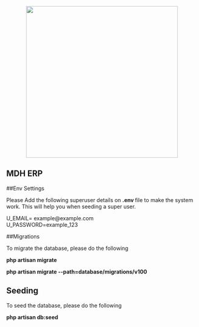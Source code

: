 <p align="center"><a href="https://www.mdh.or.tz" target="_blank"><img src="https://www.mdh.or.tz/images/nicepage-images/mdh.png" width="400"></a></p>


## MDH ERP

##Env Settings
<p>
Please Add the following superuser details on <b>.env </b>file to make the system work. 
This will help you when seeding a super user.
</p>
<p>
U_EMAIL= example@example.com <br>
U_PASSWORD=example_123
</p>

##Migrations
<p>To migrate the database, please do the following</p>
<p><b>php artisan migrate</b></p>
<p><b>php artisan migrate --path=database/migrations/v100</b></p>

## Seeding
<p>To seed the database, please do the following</p>
<p><b>php artisan db:seed</b></p>



